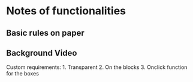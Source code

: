 # Notes of functionalities

## Basic rules on paper

## Background Video
Custom requirements:
    1. Transparent
    2. On the blocks
    3. Onclick function for the boxes